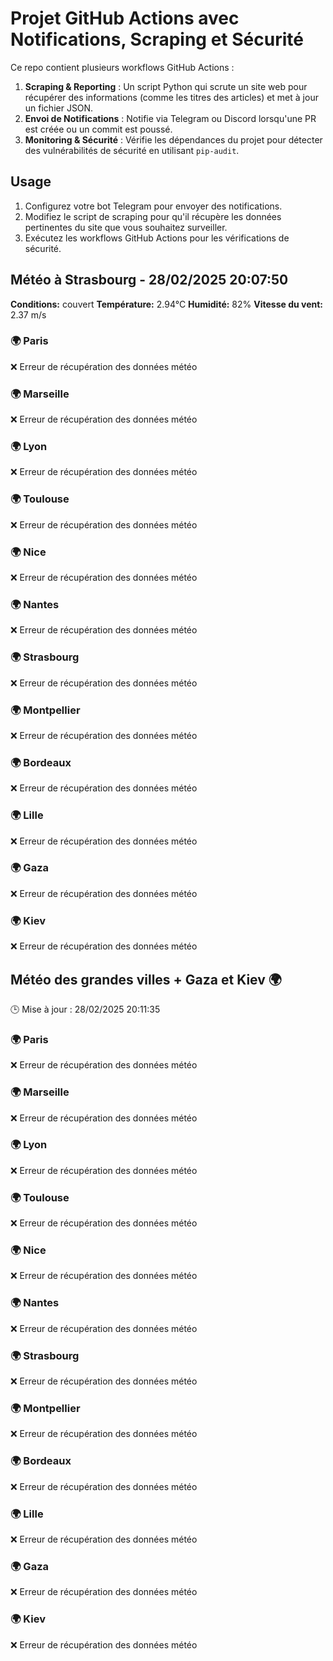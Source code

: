 # Projet GitHub Actions avec Notifications, Scraping et Sécurité

Ce repo contient plusieurs workflows GitHub Actions :

1. **Scraping & Reporting** : Un script Python qui scrute un site web pour récupérer des informations (comme les titres des articles) et met à jour un fichier JSON.
2. **Envoi de Notifications** : Notifie via Telegram ou Discord lorsqu'une PR est créée ou un commit est poussé.
3. **Monitoring & Sécurité** : Vérifie les dépendances du projet pour détecter des vulnérabilités de sécurité en utilisant `pip-audit`.

## Usage

1. Configurez votre bot Telegram pour envoyer des notifications.
2. Modifiez le script de scraping pour qu'il récupère les données pertinentes du site que vous souhaitez surveiller.
3. Exécutez les workflows GitHub Actions pour les vérifications de sécurité.

## Météo à Strasbourg - 28/02/2025 20:07:50
**Conditions:** couvert
**Température:** 2.94°C
**Humidité:** 82%
**Vitesse du vent:** 2.37 m/s
### 🌍 Paris
❌ Erreur de récupération des données météo

### 🌍 Marseille
❌ Erreur de récupération des données météo

### 🌍 Lyon
❌ Erreur de récupération des données météo

### 🌍 Toulouse
❌ Erreur de récupération des données météo

### 🌍 Nice
❌ Erreur de récupération des données météo

### 🌍 Nantes
❌ Erreur de récupération des données météo

### 🌍 Strasbourg
❌ Erreur de récupération des données météo

### 🌍 Montpellier
❌ Erreur de récupération des données météo

### 🌍 Bordeaux
❌ Erreur de récupération des données météo

### 🌍 Lille
❌ Erreur de récupération des données météo

### 🌍 Gaza
❌ Erreur de récupération des données météo

### 🌍 Kiev
❌ Erreur de récupération des données météo

## Météo des grandes villes + Gaza et Kiev 🌍
🕒 Mise à jour : 28/02/2025 20:11:35

### 🌍 Paris
❌ Erreur de récupération des données météo

### 🌍 Marseille
❌ Erreur de récupération des données météo

### 🌍 Lyon
❌ Erreur de récupération des données météo

### 🌍 Toulouse
❌ Erreur de récupération des données météo

### 🌍 Nice
❌ Erreur de récupération des données météo

### 🌍 Nantes
❌ Erreur de récupération des données météo

### 🌍 Strasbourg
❌ Erreur de récupération des données météo

### 🌍 Montpellier
❌ Erreur de récupération des données météo

### 🌍 Bordeaux
❌ Erreur de récupération des données météo

### 🌍 Lille
❌ Erreur de récupération des données météo

### 🌍 Gaza
❌ Erreur de récupération des données météo

### 🌍 Kiev
❌ Erreur de récupération des données météo


